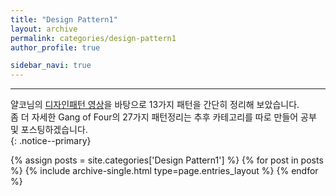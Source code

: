 ```yaml
---
title: "Design Pattern1"
layout: archive
permalink: categories/design-pattern1
author_profile: true

sidebar_navi: true
---
```

***
얄코님의 [디자인패턴 영상](https://www.youtube.com/watch?v=lJES5TQTTWE)을 바탕으로 13가지 패턴을 간단히 정리해 보았습니다.  
좀 더 자세한 Gang of Four의 27가지 패턴정리는 추후 카테고리를 따로 만들어 공부 및 포스팅하겠습니다.   
{: .notice--primary}

{% assign posts = site.categories['Design Pattern1'] %}
{% for post in posts %} {% include archive-single.html type=page.entries_layout %} {% endfor %}